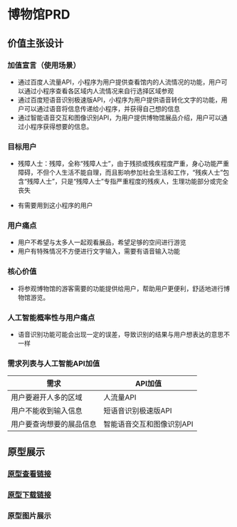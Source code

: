 # 博物馆PRD

## 价值主张设计
### 加值宣言（使用场景）

* 通过百度人流量API，小程序为用户提供查看馆内的人流情况的功能，用户可以通过小程序查看各区域内人流情况来自行选择区域参观
* 通过百度短语音识别极速版API，小程序为用户提供语音转化文字的功能，用户可以通过语音将信息传递给小程序，并获得自己想的信息
* 通过智能语音交互和图像识别API，为用户提供博物馆展品介绍，用户可以通过小程序获得想要的信息。

### 目标用户
- 残障人士：残障，全称“残障人士”，由于残损或残疾程度严重，身心功能严重障碍，不但个人生活不能自理，而且影响参加社会生活和工作，“残疾人士”包含“残障人士”，只是“残障人士”专指严重程度的残疾人，生理功能部分或完全丧失
* 有需要用到这小程序的用户

### 用户痛点
* 用户不希望与太多人一起观看展品，希望足够的空间进行游览
* 用户有特殊情况不方便进行文字输入，需要有语音输入功能

### 核心价值
* 将参观博物馆的游客需要的功能提供给用户，帮助用户更便利，舒适地进行博物馆游览。

### 人工智能概率性与用户痛点
* 语音识别功能可能会出现一定的误差，导致识别的结果与用户想表达的意思不一样

### 需求列表与人工智能API加值
|需求|API加值|
|-|------|
|用户要避开人多的区域|人流量API|
|用户不能收到输入信息|短语音识别极速版API|
|用户要查询想要的展品信息|智能语音交互和图像识别API|


## 原型展示

### [原型查看链接](http://nfunm083.gitee.io/museum/#g=1)

### [原型下载链接](https://github.com/xiaohangwangxin/my-museum/blob/master/%E5%8D%9A%E7%89%A9%E9%A6%86.rp)

### 原型图片展示



 
